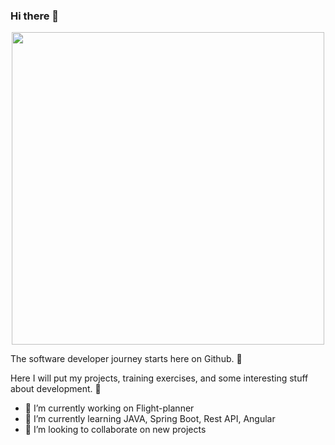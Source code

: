 ### Hi there 👋

<div id="header" align="center">
  <img src="https://media.giphy.com/media/1sgetPM00wWqJpVUTl/giphy.gif" width=500/>
</div>

The software developer journey starts here on Github. :rocket:

Here I will put my projects, training exercises, and some interesting stuff about development. :briefcase:

- 🔭 I’m currently working on Flight-planner
- 🌱 I’m currently learning JAVA, Spring Boot, Rest API, Angular
- 👯 I’m looking to collaborate on new projects
